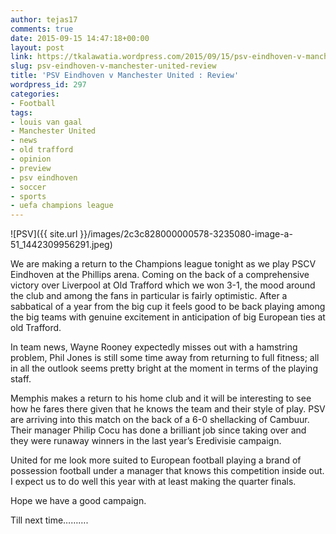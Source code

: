 ```yaml
---
author: tejas17
comments: true
date: 2015-09-15 14:47:18+00:00
layout: post
link: https://tkalawatia.wordpress.com/2015/09/15/psv-eindhoven-v-manchester-united-review/
slug: psv-eindhoven-v-manchester-united-review
title: 'PSV Eindhoven v Manchester United : Review'
wordpress_id: 297
categories:
- Football
tags:
- louis van gaal
- Manchester United
- news
- old trafford
- opinion
- preview
- psv eindhoven
- soccer
- sports
- uefa champions league
---
```


![PSV]({{ site.url }}/images/2c3c828000000578-3235080-image-a-51_1442309956291.jpeg)

We are making a return to the Champions league tonight as we play PSCV Eindhoven at the Phillips arena. Coming on the back of a comprehensive victory over Liverpool at Old Trafford which we won 3-1, the mood around the club and among the fans in particular is fairly optimistic. After a sabbatical of a year from the big cup it feels good to be back playing among the big teams with genuine excitement in anticipation of big European ties at old Trafford.

In team news, Wayne Rooney expectedly misses out with a hamstring problem, Phil Jones is still some time away from returning to full fitness; all in all the outlook seems pretty bright at the moment in terms of the playing staff.

Memphis makes a return to his home club and it will be interesting to see how he fares there given that he knows the team and their style of play. PSV are arriving into this match on the back of a 6-0 shellacking of Cambuur. Their manager Philip Cocu has done a brilliant job since taking over and they were runaway winners in the last year’s Eredivisie campaign.

United for me look more suited to European football playing a brand of possession football under a manager that knows this competition inside out. I expect us to do well this year with at least making the quarter finals.

Hope we have a good campaign.

Till next time……….

